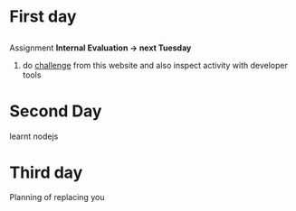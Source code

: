 # First day
## 
Assignment
**Internal Evaluation -> next Tuesday**
1. do [challenge](https://www.frontendmentor.io/challenges) from this website and also inspect activity with developer tools

# Second Day
learnt nodejs

# Third day
Planning of replacing you 
[](https://nodejs.org/api/) 
